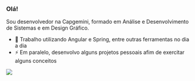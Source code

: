### Olá!
Sou desenvolvedor na Capgemini, formado em Análise e Desenvolvimento de Sistemas e em Design Gráfico.
- 🌱 Trabalho utilizando Angular e Spring, entre outras ferramentas no dia a dia
- ⚡ Em paralelo, desenvolvo alguns projetos pessoais afim de exercitar alguns conceitos

[<img src="https://img.shields.io/badge/linkedin-%230077B5.svg?&style=for-the-badge&logo=linkedin&logoColor=white" />](https://www.linkedin.com/in/julianomc/)
